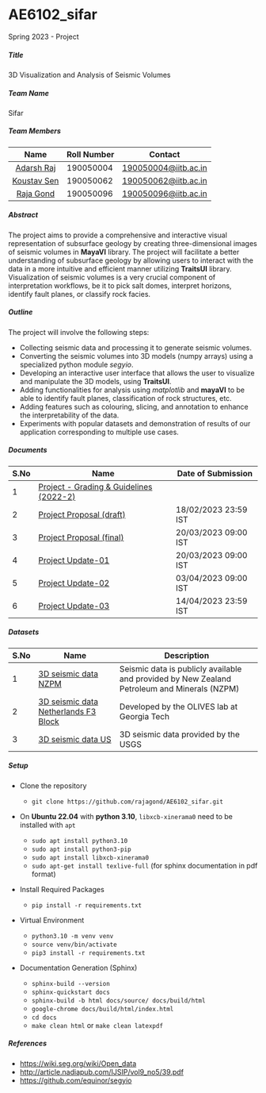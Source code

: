 # AE6102_sifar
Spring 2023 - Project

##### Title
3D Visualization and Analysis of Seismic Volumes

##### Team Name

Sifar

##### Team Members

|    Name     | Roll Number | Contact              |
| :---------: | ----------- | -------------------- |
| [Adarsh Raj](https://github.com/adarsh0raj)   | 190050004   | 190050004@iitb.ac.in |
| [Koustav Sen](https://github.com/koustav1908) | 190050062   | 190050062@iitb.ac.in |
| [Raja Gond](https://github.com/rajagond)      | 190050096   | 190050096@iitb.ac.in |

##### Abstract
The project aims to provide a comprehensive and interactive visual representation of subsurface geology by creating three-dimensional images of seismic volumes in **MayaVI** library. The project will facilitate a better understanding of subsurface geology by allowing users to interact with the data in a more intuitive and efficient manner utilizing **TraitsUI** library. Visualization of seismic volumes is a very crucial component of interpretation workflows, be it to pick salt domes, interpret horizons, identify fault planes, or classify rock facies.

##### Outline

The project will involve the following steps:

- Collecting seismic data and processing it to generate seismic volumes.
- Converting the seismic volumes into 3D models (numpy arrays) using a specialized python module *segyio*.
- Developing an interactive user interface that allows the user to visualize and manipulate the 3D models, using **TraitsUI**.
- Adding functionalities for analysis using *matplotlib* and **mayaVI** to be able to identify fault planes, classification of rock structures, etc.
- Adding features such as colouring, slicing, and annotation to enhance the interpretability of the data.
- Experiments with popular datasets and demonstration of results of our application corresponding to multiple use cases.

##### Documents

| S.No | Name                                                         | Date of Submission   |
| ---- | ------------------------------------------------------------ | -------------------- |
| 1    | [Project - Grading & Guidelines (2022-2)](docs/Project_Grading_Guidelines_(2022-2).pdf) |                      |
| 2    | [Project Proposal (draft)](docs/project_proposal_draft.pdf)  | 18/02/2023 23:59 IST |
| 3    | [Project Proposal (final)](docs/project_proposal_final.pdf)  | 20/03/2023 09:00 IST |
| 4    | [Project Update-01](docs/project_update1.pdf)                    | 20/03/2023 09:00 IST |
| 5    | [Project Update-02](docs/project_update2.pdf)                    | 03/04/2023 09:00 IST |
| 6    | [Project Update-03](docs/project_update3.pdf)                    | 14/04/2023 23:59 IST |

##### Datasets

| S.No | Name                                                         | Description                                                  |
| ---- | ------------------------------------------------------------ | ------------------------------------------------------------ |
| 1    | [3D seismic data NZPM](https://public.3.basecamp.com/p/JyT276MM7krjYrMoLqLQ6xST) | Seismic data is publicly available and provided by New Zealand Petroleum and Minerals (NZPM)                    |
| 2    | [3D seismic data Netherlands F3 Block](https://github.com/olivesgatech/facies_classification_benchmark#dataset) |  Developed by the OLIVES lab at Georgia Tech                    |
| 3    | [3D seismic data US](https://pubs.usgs.gov/of/2009/1151/data/seismics/segy/) | 3D seismic data provided by the USGS      |

##### Setup
- Clone the repository
    - `git clone https://github.com/rajagond/AE6102_sifar.git`
- On **Ubuntu 22.04** with **python 3.10**, `libxcb-xinerama0` need to be installed with `apt`
    - `sudo apt install python3.10`
    - `sudo apt install python3-pip`
    - `sudo apt install libxcb-xinerama0`
    - `sudo apt-get install texlive-full` (for sphinx documentation in pdf format)
- Install Required Packages
    - `pip install -r requirements.txt`

- Virtual Environment
    - `python3.10 -m venv venv`
    - `source venv/bin/activate`
    - `pip3 install -r requirements.txt`

- Documentation Generation (Sphinx)
    - `sphinx-build --version`
    - `sphinx-quickstart docs`
    - `sphinx-build -b html docs/source/ docs/build/html`
    - `google-chrome docs/build/html/index.html`
    - `cd docs`
    - `make clean html` or `make clean latexpdf`
  
##### References
- https://wiki.seg.org/wiki/Open_data
- http://article.nadiapub.com/IJSIP/vol9_no5/39.pdf
- https://github.com/equinor/segyio